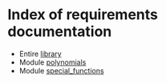 # Index of requirements documentation

* Entire [library](./RE000_library_requirements.md)
* Module [polynomials](./RE001_polynomials_requirements.md)
* Module [special_functions](./)
